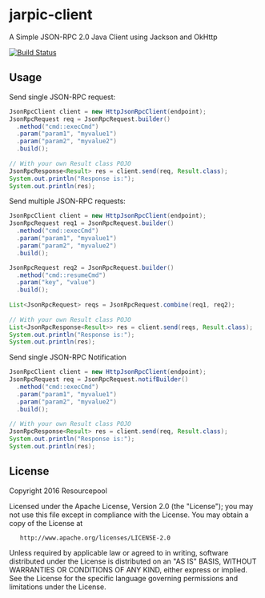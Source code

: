 # jarpic-client
A Simple JSON-RPC 2.0 Java Client using Jackson and OkHttp

[![Build Status](https://travis-ci.org/resourcepool/jarpic-client.svg?branch=master)](https://travis-ci.org/resourcepool/jarpic-client)

## Usage

Send single JSON-RPC request:

```java
JsonRpcClient client = new HttpJsonRpcClient(endpoint);
JsonRpcRequest req = JsonRpcRequest.builder()
  .method("cmd::execCmd")
  .param("param1", "myvalue1")
  .param("param2", "myvalue2")
  .build();
  
// With your own Result class POJO  
JsonRpcResponse<Result> res = client.send(req, Result.class);
System.out.println("Response is:");
System.out.println(res);
```

Send multiple JSON-RPC requests:

```java
JsonRpcClient client = new HttpJsonRpcClient(endpoint);
JsonRpcRequest req1 = JsonRpcRequest.builder()
  .method("cmd::execCmd")
  .param("param1", "myvalue1")
  .param("param2", "myvalue2")
  .build();

JsonRpcRequest req2 = JsonRpcRequest.builder()
  .method("cmd::resumeCmd")
  .param("key", "value")
  .build();
  
List<JsonRpcRequest> reqs = JsonRpcRequest.combine(req1, req2);
  
// With your own Result class POJO  
List<JsonRpcResponse<Result>> res = client.send(reqs, Result.class);
System.out.println("Response is:");
System.out.println(res);
```

Send single JSON-RPC Notification
```java
JsonRpcClient client = new HttpJsonRpcClient(endpoint);
JsonRpcRequest req = JsonRpcRequest.notifBuilder()
  .method("cmd::execCmd")
  .param("param1", "myvalue1")
  .param("param2", "myvalue2")
  .build();
  
// With your own Result class POJO  
JsonRpcResponse<Result> res = client.send(req, Result.class);
System.out.println("Response is:");
System.out.println(res);
```

## License
   Copyright 2016 Resourcepool

   Licensed under the Apache License, Version 2.0 (the "License");
   you may not use this file except in compliance with the License.
   You may obtain a copy of the License at

       http://www.apache.org/licenses/LICENSE-2.0

   Unless required by applicable law or agreed to in writing, software
   distributed under the License is distributed on an "AS IS" BASIS,
   WITHOUT WARRANTIES OR CONDITIONS OF ANY KIND, either express or implied.
   See the License for the specific language governing permissions and
   limitations under the License.
